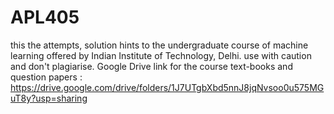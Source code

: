 # APL405
this the attempts, solution hints to the undergraduate course  of machine learning offered by Indian Institute of Technology, Delhi. use with caution and don't plagiarise. 
Google Drive link for the course text-books and question papers : https://drive.google.com/drive/folders/1J7UTgbXbd5nnJ8jqNvsoo0u575MGuT8y?usp=sharing
